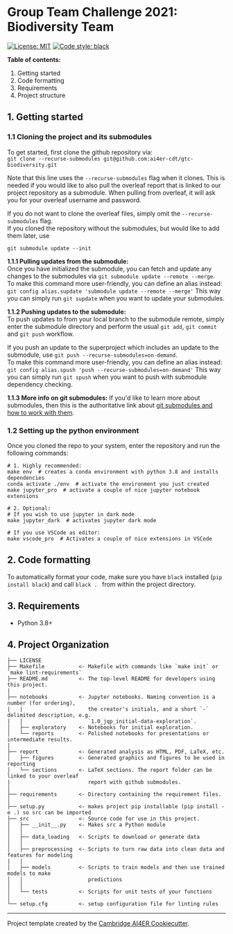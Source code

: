 # Group Team Challenge 2021: Biodiversity Team

 [![License: MIT](https://img.shields.io/badge/License-MIT-blue.svg)](https://opensource.org/licenses/MIT)
 <a href="https://github.com/psf/black"><img alt="Code style: black" src="https://img.shields.io/badge/code%20style-black-000000.svg"></a>

__Table of contents:__  
1. Getting started
2. Code formatting
3. Requirements
4. Project structure
## 1. Getting started
### 1.1 Cloning the project and its submodules
To get started, first clone the github repository via:  
```git clone --recurse-submodules git@github.com:ai4er-cdt/gtc-biodiversity.git```

Note that this line uses the `--recurse-submodules` flag when it clones. This is needed
if you would like to also pull the overleaf report that is linked to our project repository as 
a submodule. 
When pulling from overleaf, it will ask you for your overleaf username and password. 

If you do not want to clone the overleaf files, simply omit the `--recurse-submodules` flag.  
If you cloned the repository without the submodules, but would like to add them later, use
```
git submodule update --init
``` 

__1.1.1 Pulling updates from the submodule:__  
Once you have initialized the submodule, you can fetch and update any changes to the submodules via `git submodule update --remote --merge`.  
To make this command more user-friendly, you can define 
an alias instead:
```git config alias.supdate 'submodule update --remote --merge'``` 
This way you can simply run `git supdate` when you want to update your submodules.

__1.1.2 Pushing updates to the submodule:__  
To push updates to from your local branch to the submodule remote, simply enter the submodule directory and perform the usual `git add`, `git commit` and `git push` workflow. 

If you push an update to the superproject which includes an update to the submodule, use 
`git push --recurse-submodules=on-demand`.  
To make this command more user-friendly, you can define 
an alias instead:
```git config alias.spush 'push --recurse-submodules=on-demand'``` 
This way you can simply run `git spush` when you want to push with submodule dependency checking.

__1.1.3 More info on git submodules:__
If you'd like to learn more about submodules, then this is the authoritative link about [git submodules and how to work with them](https://git-scm.com/book/en/v2/Git-Tools-Submodules).

### 1.2 Setting up the python environment
Once you cloned the repo to your system, enter the repository and run the following commands:
```
# 1. Highly recommended: 
make env  # creates a conda environment with python 3.8 and installs dependencies
conda activate ./env  # activate the environment you just created
make jupyter_pro  # activate a couple of nice jupyter notebook extensions

# 2. Optional:
# If you wish to use jupyter in dark mode
make jupyter_dark  # activates jupyter dark mode

# If you use VSCode as editor:
make vscode_pro  # Activates a couple of nice extensions in VSCode
```

## 2. Code formatting
To automatically format your code, make sure you have `black` installed (`pip install black`) and call
```black . ``` 
from within the project directory.

## 3. Requirements
- Python 3.8+

## 4. Project Organization
```
├── LICENSE
├── Makefile           <- Makefile with commands like `make init` or `make lint-requirements`
├── README.md          <- The top-level README for developers using this project.
|
├── notebooks          <- Jupyter notebooks. Naming convention is a number (for ordering),
|   |                     the creator's initials, and a short `-` delimited description, e.g.
|   |                     `1.0_jqp_initial-data-exploration`.
│   ├── exploratory    <- Notebooks for initial exploration.
│   └── reports        <- Polished notebooks for presentations or intermediate results.
│
├── report             <- Generated analysis as HTML, PDF, LaTeX, etc.
│   ├── figures        <- Generated graphics and figures to be used in reporting
│   └── sections       <- LaTeX sections. The report folder can be linked to your overleaf
|                         report with github submodules.
│
├── requirements       <- Directory containing the requirement files.
│
├── setup.py           <- makes project pip installable (pip install -e .) so src can be imported
├── src                <- Source code for use in this project.
│   ├── __init__.py    <- Makes src a Python module
│   │
│   ├── data_loading   <- Scripts to download or generate data
│   │
│   ├── preprocessing  <- Scripts to turn raw data into clean data and features for modeling
|   |
│   ├── models         <- Scripts to train models and then use trained models to make
│   │                     predictions
│   │
│   └── tests          <- Scripts for unit tests of your functions
│
└── setup.cfg          <- setup configuration file for linting rules
```

---

Project template created by the [Cambridge AI4ER Cookiecutter](https://github.com/ai4er-cdt/ai4er-cookiecutter).
